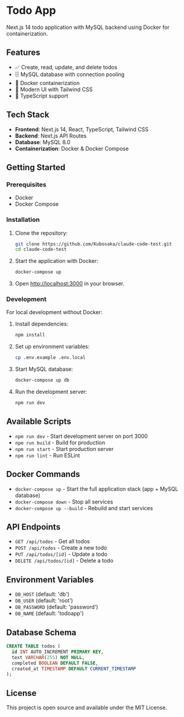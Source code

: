 # Todo App

Next.js 14 todo application with MySQL backend using Docker for containerization.

## Features

- ✅ Create, read, update, and delete todos
- 🗄️ MySQL database with connection pooling
- 🐳 Docker containerization
- 🎨 Modern UI with Tailwind CSS
- 📝 TypeScript support

## Tech Stack

- **Frontend**: Next.js 14, React, TypeScript, Tailwind CSS
- **Backend**: Next.js API Routes
- **Database**: MySQL 8.0
- **Containerization**: Docker & Docker Compose

## Getting Started

### Prerequisites

- Docker
- Docker Compose

### Installation

1. Clone the repository:
   ```bash
   git clone https://github.com/Kubosaka/claude-code-test.git
   cd claude-code-test
   ```

2. Start the application with Docker:
   ```bash
   docker-compose up
   ```

3. Open [http://localhost:3000](http://localhost:3000) in your browser.

### Development

For local development without Docker:

1. Install dependencies:
   ```bash
   npm install
   ```

2. Set up environment variables:
   ```bash
   cp .env.example .env.local
   ```

3. Start MySQL database:
   ```bash
   docker-compose up db
   ```

4. Run the development server:
   ```bash
   npm run dev
   ```

## Available Scripts

- `npm run dev` - Start development server on port 3000
- `npm run build` - Build for production
- `npm run start` - Start production server
- `npm run lint` - Run ESLint

## Docker Commands

- `docker-compose up` - Start the full application stack (app + MySQL database)
- `docker-compose down` - Stop all services
- `docker-compose up --build` - Rebuild and start services

## API Endpoints

- `GET /api/todos` - Get all todos
- `POST /api/todos` - Create a new todo
- `PUT /api/todos/[id]` - Update a todo
- `DELETE /api/todos/[id]` - Delete a todo

## Environment Variables

- `DB_HOST` (default: 'db')
- `DB_USER` (default: 'root')
- `DB_PASSWORD` (default: 'password')
- `DB_NAME` (default: 'todoapp')

## Database Schema

```sql
CREATE TABLE todos (
  id INT AUTO_INCREMENT PRIMARY KEY,
  text VARCHAR(255) NOT NULL,
  completed BOOLEAN DEFAULT FALSE,
  created_at TIMESTAMP DEFAULT CURRENT_TIMESTAMP
);
```

## License

This project is open source and available under the MIT License.
